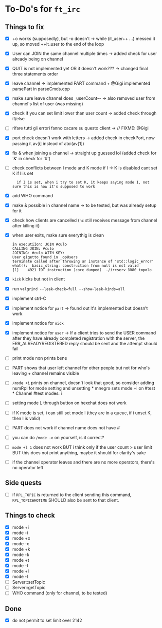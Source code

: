 # To-Do's for `ft_irc`

## Things to fix
- [x] +o works (supposedly), but -o doesn't						-> while (it_user++ ...) messed it up, so moved ++it_user to the end of the loop
- [x] User can JOIN the same channel multiple times				-> added check for user already being on channel
- [x] QUIT is not implemented yet OR it doesn't work???			-> changed final three statements order
- [x] leave channel												-> implemented PART command + @Gigi implemented parsePart in parseCmds.cpp
- [x] make sure leave channel does _userCount--					-> also removed user from channel's list of user (was missing)
- [x] check if you can set limit lower than user count			-> added check through if/else
- [ ] rifare tutti gli errori fanno cacare su questo client		-> // FIXME: @Gigi
- [x] port check doesn't work with letters						-> added check in checkPort, now passing it av[i] instead of atoi(av[1])
- [x] fix & when joining a channel								 -> straight up guessed lol (added check for '&' in check for '#')
- [ ] check conflicts between I mode and K mode
		if I -> K is disabled
		cant set K if I is set

		if I is set, when i try to set K, it keeps saying mode I, not sure this is how it's supposed to work

- [x] add WHO command
- [x] make & possible in channel name							-> to be tested, but was already setup for it
- [x] check how clients are cancelled (`nc` still receives message from channel after killing it)
- [X] when user exits, make sure everythig is clean
	```
	in executiÍon: JOIN #culo  
	CALLING JOIN: #culo  
	JOINING: #culo WITH KEY:   
	User gigetto found in _opUsers  
	terminate called after throwing an instance of 'std::logic_error'  
	what():  basic_string: construction from null is not valid  
	[1]    4921 IOT instruction (core dumped)  ./ircserv 8080 topolo  
	```
- [x] `kick` kicks but not in client
- [x] run `valgrind --leak-check=full --show-leak-kinds=all`
- [x] implement ctrl-C
- [x] implement notice for `part` -> found out it's implemented but doesn't work
- [x] implement notice for `nick`
- [x] implement notice for `user` -> If a client tries to send the USER command after they have already completed registration with the server, the ERR_ALREADYREGISTERED reply should be sent and the attempt should fail
- [ ] print mode non printa bene
- [ ] PART shows that user left channel for other people but not for who's leaving + channel remains visible
- [ ] `/mode +i` prints on channel, doesn't look that good, so consider adding numRpl for mode setting and unsetting
		* mnegro sets mode +i on #test
		* Channel #test modes: i
- [ ] setting mode L through button on hexchat does not work
- [ ] if K mode is set, i can still set mode I (they are in a queue, if i unset K, then I is valid)
- [ ] PART does not work if channel name does not have #
- [ ] you can do `/mode -o` on yourself, is it correct?
- [ ] `mode +l 1` does not work BUT i think only if the user count > user limit BUT this does not print anything, maybe it should for clarity's sake
- [ ] if the channel operator leaves and there are no more operators, there's no operator left


## Side quests
- [ ] if `RPL_TOPIC` is returned to the client sending this command, `RPL_TOPICWHOTIME` SHOULD also be sent to that client.

## Things to check
- [x] mode +i
- [x] mode -i
- [x] mode +o
- [x] mode -o
- [x] mode +k
- [x] mode -k
- [x] mode +t
- [x] mode -t
- [x] mode +l
- [x] mode -l
- [ ] Server::setTopic
- [ ] Server::getTopic
- [ ] WHO command (only for channel, to be tested)

## Done
- [x] do not permit to set limit over 2142
